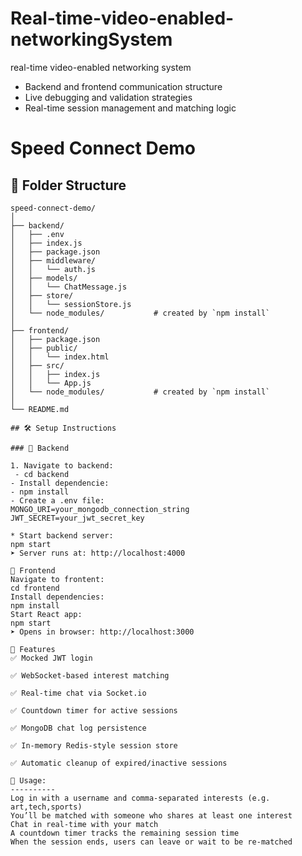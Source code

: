 # Real-time-video-enabled-networkingSystem
real-time video-enabled networking system
- Backend and frontend communication structure
- Live debugging and validation strategies
- Real-time session management and matching logic
# Speed Connect Demo
## 📁 Folder Structure

```plaintext
speed-connect-demo/
│
├── backend/
│   ├── .env
│   ├── index.js
│   ├── package.json
│   ├── middleware/
│   │   └── auth.js
│   ├── models/
│   │   └── ChatMessage.js
│   ├── store/
│   │   └── sessionStore.js
│   └── node_modules/           # created by `npm install`
│
├── frontend/
│   ├── package.json
│   ├── public/
│   │   └── index.html
│   ├── src/
│   │   ├── index.js
│   │   └── App.js
│   └── node_modules/           # created by `npm install`
│
└── README.md

## 🛠️ Setup Instructions

### 🔧 Backend

1. Navigate to backend:
 - cd backend
- Install dependencie:
- npm install
- Create a .env file:
MONGO_URI=your_mongodb_connection_string
JWT_SECRET=your_jwt_secret_key

* Start backend server:
npm start
➤ Server runs at: http://localhost:4000

🎨 Frontend
Navigate to frontent: 
cd frontend
Install dependencies:
npm install
Start React app:
npm start
➤ Opens in browser: http://localhost:3000

🧪 Features
✅ Mocked JWT login

✅ WebSocket-based interest matching

✅ Real-time chat via Socket.io

✅ Countdown timer for active sessions

✅ MongoDB chat log persistence

✅ In-memory Redis-style session store

✅ Automatic cleanup of expired/inactive sessions

📌 Usage:
----------
Log in with a username and comma-separated interests (e.g. art,tech,sports)
You’ll be matched with someone who shares at least one interest
Chat in real-time with your match
A countdown timer tracks the remaining session time
When the session ends, users can leave or wait to be re-matched
